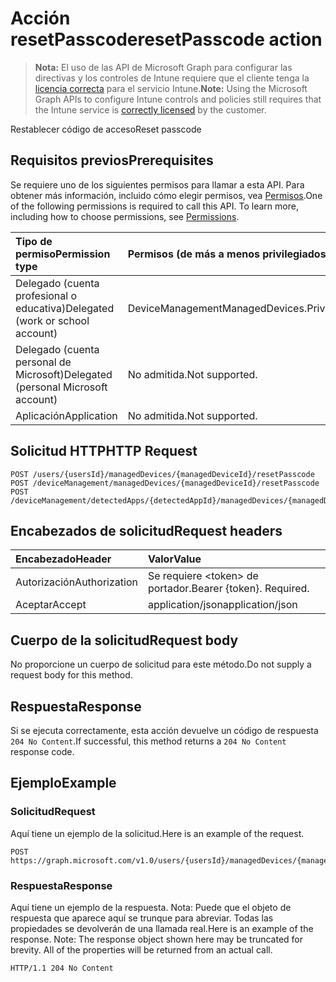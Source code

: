 # <a name="resetpasscode-action"></a><span data-ttu-id="3005a-101">Acción resetPasscode</span><span class="sxs-lookup"><span data-stu-id="3005a-101">resetPasscode action</span></span>

> <span data-ttu-id="3005a-102">**Nota:** El uso de las API de Microsoft Graph para configurar las directivas y los controles de Intune requiere que el cliente tenga la [licencia correcta](https://go.microsoft.com/fwlink/?linkid=839381) para el servicio Intune.</span><span class="sxs-lookup"><span data-stu-id="3005a-102">**Note:** Using the Microsoft Graph APIs to configure Intune controls and policies still requires that the Intune service is [correctly licensed](https://go.microsoft.com/fwlink/?linkid=839381) by the customer.</span></span>

<span data-ttu-id="3005a-103">Restablecer código de acceso</span><span class="sxs-lookup"><span data-stu-id="3005a-103">Reset passcode</span></span>
## <a name="prerequisites"></a><span data-ttu-id="3005a-104">Requisitos previos</span><span class="sxs-lookup"><span data-stu-id="3005a-104">Prerequisites</span></span>
<span data-ttu-id="3005a-p101">Se requiere uno de los siguientes permisos para llamar a esta API. Para obtener más información, incluido cómo elegir permisos, vea [Permisos](../../../concepts/permissions_reference.md).</span><span class="sxs-lookup"><span data-stu-id="3005a-p101">One of the following permissions is required to call this API. To learn more, including how to choose permissions, see [Permissions](../../../concepts/permissions_reference.md).</span></span>

|<span data-ttu-id="3005a-107">Tipo de permiso</span><span class="sxs-lookup"><span data-stu-id="3005a-107">Permission type</span></span>|<span data-ttu-id="3005a-108">Permisos (de más a menos privilegiados)</span><span class="sxs-lookup"><span data-stu-id="3005a-108">Permissions (from least to most privileged)</span></span>|
|:---|:---|
|<span data-ttu-id="3005a-109">Delegado (cuenta profesional o educativa)</span><span class="sxs-lookup"><span data-stu-id="3005a-109">Delegated (work or school account)</span></span>|<span data-ttu-id="3005a-110">DeviceManagementManagedDevices.PriviligedOperation.All</span><span class="sxs-lookup"><span data-stu-id="3005a-110">DeviceManagementManagedDevices.PriviligedOperation.All</span></span>|
|<span data-ttu-id="3005a-111">Delegado (cuenta personal de Microsoft)</span><span class="sxs-lookup"><span data-stu-id="3005a-111">Delegated (personal Microsoft account)</span></span>|<span data-ttu-id="3005a-112">No admitida.</span><span class="sxs-lookup"><span data-stu-id="3005a-112">Not supported.</span></span>|
|<span data-ttu-id="3005a-113">Aplicación</span><span class="sxs-lookup"><span data-stu-id="3005a-113">Application</span></span>|<span data-ttu-id="3005a-114">No admitida.</span><span class="sxs-lookup"><span data-stu-id="3005a-114">Not supported.</span></span>|

## <a name="http-request"></a><span data-ttu-id="3005a-115">Solicitud HTTP</span><span class="sxs-lookup"><span data-stu-id="3005a-115">HTTP Request</span></span>
<!-- {
  "blockType": "ignored"
}
-->
``` http
POST /users/{usersId}/managedDevices/{managedDeviceId}/resetPasscode
POST /deviceManagement/managedDevices/{managedDeviceId}/resetPasscode
POST /deviceManagement/detectedApps/{detectedAppId}/managedDevices/{managedDeviceId}/resetPasscode
```

## <a name="request-headers"></a><span data-ttu-id="3005a-116">Encabezados de solicitud</span><span class="sxs-lookup"><span data-stu-id="3005a-116">Request headers</span></span>
|<span data-ttu-id="3005a-117">Encabezado</span><span class="sxs-lookup"><span data-stu-id="3005a-117">Header</span></span>|<span data-ttu-id="3005a-118">Valor</span><span class="sxs-lookup"><span data-stu-id="3005a-118">Value</span></span>|
|:---|:---|
|<span data-ttu-id="3005a-119">Autorización</span><span class="sxs-lookup"><span data-stu-id="3005a-119">Authorization</span></span>|<span data-ttu-id="3005a-120">Se requiere &lt;token&gt; de portador.</span><span class="sxs-lookup"><span data-stu-id="3005a-120">Bearer {token}. Required.</span></span>|
|<span data-ttu-id="3005a-121">Aceptar</span><span class="sxs-lookup"><span data-stu-id="3005a-121">Accept</span></span>|<span data-ttu-id="3005a-122">application/json</span><span class="sxs-lookup"><span data-stu-id="3005a-122">application/json</span></span>|

## <a name="request-body"></a><span data-ttu-id="3005a-123">Cuerpo de la solicitud</span><span class="sxs-lookup"><span data-stu-id="3005a-123">Request body</span></span>
<span data-ttu-id="3005a-124">No proporcione un cuerpo de solicitud para este método.</span><span class="sxs-lookup"><span data-stu-id="3005a-124">Do not supply a request body for this method.</span></span>

## <a name="response"></a><span data-ttu-id="3005a-125">Respuesta</span><span class="sxs-lookup"><span data-stu-id="3005a-125">Response</span></span>
<span data-ttu-id="3005a-126">Si se ejecuta correctamente, esta acción devuelve un código de respuesta `204 No Content`.</span><span class="sxs-lookup"><span data-stu-id="3005a-126">If successful, this method returns a `204 No Content` response code.</span></span>

## <a name="example"></a><span data-ttu-id="3005a-127">Ejemplo</span><span class="sxs-lookup"><span data-stu-id="3005a-127">Example</span></span>
### <a name="request"></a><span data-ttu-id="3005a-128">Solicitud</span><span class="sxs-lookup"><span data-stu-id="3005a-128">Request</span></span>
<span data-ttu-id="3005a-129">Aquí tiene un ejemplo de la solicitud.</span><span class="sxs-lookup"><span data-stu-id="3005a-129">Here is an example of the request.</span></span>
``` http
POST https://graph.microsoft.com/v1.0/users/{usersId}/managedDevices/{managedDeviceId}/resetPasscode
```

### <a name="response"></a><span data-ttu-id="3005a-130">Respuesta</span><span class="sxs-lookup"><span data-stu-id="3005a-130">Response</span></span>
<span data-ttu-id="3005a-p102">Aquí tiene un ejemplo de la respuesta. Nota: Puede que el objeto de respuesta que aparece aquí se trunque para abreviar. Todas las propiedades se devolverán de una llamada real.</span><span class="sxs-lookup"><span data-stu-id="3005a-p102">Here is an example of the response. Note: The response object shown here may be truncated for brevity. All of the properties will be returned from an actual call.</span></span>
``` http
HTTP/1.1 204 No Content
```



